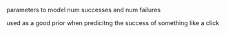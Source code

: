 parameters to model num successes and num failures 

used as a good prior when predicitng the success of something like a click
